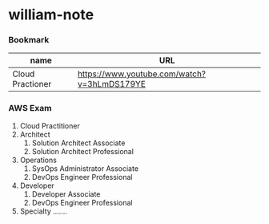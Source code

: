 # william-note

### Bookmark

name | URL
--- | ---
Cloud Practioner | https://www.youtube.com/watch?v=3hLmDS179YE

### AWS Exam

1. Cloud Practitioner
2. Architect   
    1. Solution Architect Associate
    2. Solution Architect Professional
3. Operations
    1. SysOps Administrator Associate    
    2. DevOps Engineer Professional
4. Developer
    1. Developer Associate
    2. DevOps Engineer Professional
5. Specialty
    .......
